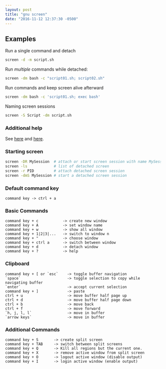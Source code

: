 ```yaml
---
layout: post
title: "gnu screen"
date: "2016-11-12 12:37:30 -0500"
---
```


## Examples

Run a single command and detach

```sh
screen -d -m script.sh
```

Run _multiple_ commands while detached:

```sh
screen -dm bash -c "script01.sh; script02.sh"
```

Run commands and keep screen alive afterward

```sh
screen -dm bash -c 'script01.sh; exec bash'
```

Naming screen sessions

```sh
screen -S Script -dm script.sh
```

### Additional help

See [here](http://neophob.com/2007/04/gnu-screen-cheat-sheet/) and [here](http://aperiodic.net/screen/quick_reference).

### Starting screen

```sh
screen -DR MySession  # attach or start screen session with name MySession
screen -ls            # list of detached screen
screen -r PID         # attach detached screen session
screen -dmS MySession # start a detached screen session
```

### Default command key

```text
command key -> ctrl + a
```

### Basic Commands

```text
command key + c           -> create new window
command key + A           -> set window name
command key + w           -> show all window
command key + 1|2|3|...   -> switch to window n
command key + "           -> choose window
command key + ctrl a      -> switch between window
command key + d           -> detach window
command key + ?           -> help
```

### Clipboard

```text
command key + [ or `esc`    -> toggle buffer navigation
`space`                     -> toggle selection to copy while navigating buffer
`enter`                     -> accept current selection
command key + ]             -> paste
ctrl + u                    -> move buffer half page up
ctrl + d                    -> move buffer half page down
ctrl + b                    -> move back
ctrl + f                    -> move forward
`h, j, l, l`                -> move in buffer
`arrow keys`                -> move in buffer
```

### Additional Commands

```text
command key + S       -> create split screen
command key + TAB     -> switch between split screens
command key + Q       -> Kill all regions but the current one.
command key + X       -> remove active window from split screen
command key + O       -> logout active window (disable output)
command key + I       -> login active window (enable output)
```
